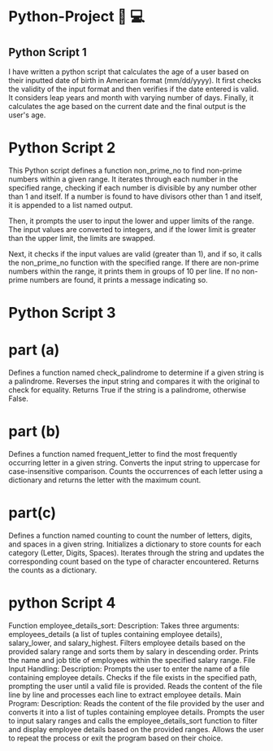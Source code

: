 # Python-Project :pencil: :computer:
## Python Script 1
I have written a python script that calculates the age of a user based on their inputted date of birth in American format (mm/dd/yyyy). It first checks the validity of the input format and then verifies if the date entered is valid. It considers leap years and month with varying number of days. Finally, it calculates the age based on the current date and the final output is the user's age.

# Python Script 2
This Python script defines a function non_prime_no to find non-prime numbers within a given range. It iterates through each number in the specified range, checking if each number is divisible by any number other than 1 and itself. If a number is found to have divisors other than 1 and itself, it is appended to a list named output.

Then, it prompts the user to input the lower and upper limits of the range. The input values are converted to integers, and if the lower limit is greater than the upper limit, the limits are swapped.

Next, it checks if the input values are valid (greater than 1), and if so, it calls the non_prime_no function with the specified range. If there are non-prime numbers within the range, it prints them in groups of 10 per line. If no non-prime numbers are found, it prints a message indicating so.

# Python Script 3
# part (a)

Defines a function named check_palindrome to determine if a given string is a palindrome.
Reverses the input string and compares it with the original to check for equality.
Returns True if the string is a palindrome, otherwise False.
# part (b)

Defines a function named frequent_letter to find the most frequently occurring letter in a given string.
Converts the input string to uppercase for case-insensitive comparison.
Counts the occurrences of each letter using a dictionary and returns the letter with the maximum count.
# part(c)

Defines a function named counting to count the number of letters, digits, and spaces in a given string.
Initializes a dictionary to store counts for each category (Letter, Digits, Spaces).
Iterates through the string and updates the corresponding count based on the type of character encountered.
Returns the counts as a dictionary.

# python Script 4

Function employee_details_sort:
Description:
Takes three arguments: employees_details (a list of tuples containing employee details), salary_lower, and salary_highest.
Filters employee details based on the provided salary range and sorts them by salary in descending order.
Prints the name and job title of employees within the specified salary range.
File Input Handling:
Description:
Prompts the user to enter the name of a file containing employee details.
Checks if the file exists in the specified path, prompting the user until a valid file is provided.
Reads the content of the file line by line and processes each line to extract employee details.
Main Program:
Description:
Reads the content of the file provided by the user and converts it into a list of tuples containing employee details.
Prompts the user to input salary ranges and calls the employee_details_sort function to filter and display employee details based on the provided ranges.
Allows the user to repeat the process or exit the program based on their choice.



